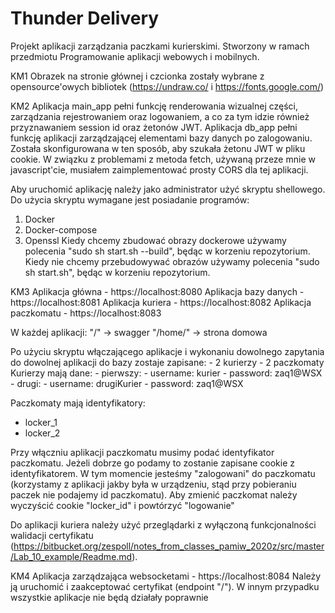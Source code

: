 # Thunder Delivery
Projekt aplikacji zarządzania paczkami kurierskimi. Stworzony w ramach przedmiotu Programowanie aplikacji webowych i mobilnych.

KM1
Obrazek na stronie głównej i czcionka zostały wybrane z opensource'owych bibliotek (https://undraw.co/ i https://fonts.google.com/)

KM2
Aplikacja main_app pełni funkcję renderowania wizualnej części, zarządzania rejestrowaniem oraz logowaniem, a co za tym idzie również przyznawaniem session id oraz żetonów JWT.
Aplikacja db_app pełni funkcję aplikacji zarządzającej elementami bazy danych po zalogowaniu. Została skonfigurowana w ten sposób, aby szukała żetonu JWT w pliku cookie. 
W związku z problemami z metoda fetch, używaną przeze mnie w javascript'cie, musiałem zaimplementować prosty CORS dla tej aplikacji.

Aby uruchomić aplikację należy jako administrator użyć skryptu shellowego.
Do użycia skryptu wymagane jest posiadanie programów:
1. Docker
2. Docker-compose
3. Openssl
Kiedy chcemy zbudować obrazy dockerowe używamy polecenia "sudo sh start.sh --build", będąc w korzeniu repozytorium.
Kiedy nie chcemy przebudowywać obrazów używamy polecenia "sudo sh start.sh", będąc w korzeniu repozytorium.

KM3
Aplikacja główna - https://localhost:8080
Aplikacja bazy danych  - https://localhost:8081
Aplikacja kuriera - https://localhost:8082
Aplikacja paczkomatu - https://localhost:8083

W każdej aplikacji:
"/" -> swagger
"/home/" -> strona domowa

Po użyciu skryptu włączającego aplikacje i wykonaniu dowolnego zapytania do dowolnej aplikacji do bazy zostaje zapisane:
    - 2 kurierzy
    - 2 paczkomaty
Kurierzy mają dane:
    - pierwszy:
        - username: kurier
        - password: zaq1@WSX
    - drugi:
        - username: drugiKurier
        - password: zaq1@WSX

Paczkomaty mają identyfikatory:
- locker_1
- locker_2

Przy włączniu aplikacji paczkomatu musimy podać identyfikator paczkomatu. Jeżeli dobrze go podamy to zostanie zapisane cookie z identyfikatorem.
W tym momencie jesteśmy "zalogowani" do paczkomatu (korzystamy z aplikacji jakby była w urządzeniu, stąd przy pobieraniu paczek nie podajemy id paczkomatu).
Aby zmienić paczkomat należy wyczyścić cookie "locker_id" i powtórzyć "logowanie"

Do aplikacji kuriera należy użyć przeglądarki z wyłączoną funkcjonalności walidacji certyfikatu (https://bitbucket.org/zespoll/notes_from_classes_pamiw_2020z/src/master/Lab_10_example/Readme.md).

KM4
Aplikacja zarządzająca websocketami - https://localhost:8084
Należy ją uruchomić i zaakceptować certyfikat (endpoint "/"). W innym przypadku wszystkie aplikacje nie będą działały poprawnie
